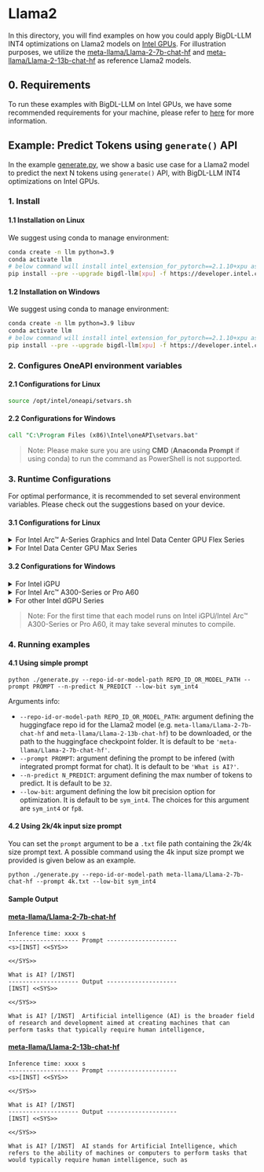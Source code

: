 # Llama2
In this directory, you will find examples on how you could apply BigDL-LLM INT4 optimizations on Llama2 models on [Intel GPUs](../../../README.md). For illustration purposes, we utilize the [meta-llama/Llama-2-7b-chat-hf](https://huggingface.co/meta-llama/Llama-2-7b-chat-hf) and [meta-llama/Llama-2-13b-chat-hf](https://huggingface.co/meta-llama/Llama-2-13b-chat-hf) as reference Llama2 models.

## 0. Requirements
To run these examples with BigDL-LLM on Intel GPUs, we have some recommended requirements for your machine, please refer to [here](../../../README.md#requirements) for more information.

## Example: Predict Tokens using `generate()` API
In the example [generate.py](./generate.py), we show a basic use case for a Llama2 model to predict the next N tokens using `generate()` API, with BigDL-LLM INT4 optimizations on Intel GPUs.
### 1. Install
#### 1.1 Installation on Linux
We suggest using conda to manage environment:
```bash
conda create -n llm python=3.9
conda activate llm
# below command will install intel_extension_for_pytorch==2.1.10+xpu as default
pip install --pre --upgrade bigdl-llm[xpu] -f https://developer.intel.com/ipex-whl-stable-xpu
```

#### 1.2 Installation on Windows
We suggest using conda to manage environment:
```bash
conda create -n llm python=3.9 libuv
conda activate llm
# below command will install intel_extension_for_pytorch==2.1.10+xpu as default
pip install --pre --upgrade bigdl-llm[xpu] -f https://developer.intel.com/ipex-whl-stable-xpu
```

### 2. Configures OneAPI environment variables
#### 2.1 Configurations for Linux
```bash
source /opt/intel/oneapi/setvars.sh
```
#### 2.2 Configurations for Windows
```cmd
call "C:\Program Files (x86)\Intel\oneAPI\setvars.bat"
```
> Note: Please make sure you are using **CMD** (**Anaconda Prompt** if using conda) to run the command as PowerShell is not supported.
### 3. Runtime Configurations
For optimal performance, it is recommended to set several environment variables. Please check out the suggestions based on your device.
#### 3.1 Configurations for Linux
<details>

<summary>For Intel Arc™ A-Series Graphics and Intel Data Center GPU Flex Series</summary>

```bash
export USE_XETLA=OFF
export SYCL_PI_LEVEL_ZERO_USE_IMMEDIATE_COMMANDLISTS=1
```

</details>

<details>

<summary>For Intel Data Center GPU Max Series</summary>

```bash
export LD_PRELOAD=${LD_PRELOAD}:${CONDA_PREFIX}/lib/libtcmalloc.so
export SYCL_PI_LEVEL_ZERO_USE_IMMEDIATE_COMMANDLISTS=1
export ENABLE_SDP_FUSION=1
```
> Note: Please note that `libtcmalloc.so` can be installed by `conda install -c conda-forge -y gperftools=2.10`.
</details>

#### 3.2 Configurations for Windows
<details>

<summary>For Intel iGPU</summary>

```cmd
set SYCL_CACHE_PERSISTENT=1
set BIGDL_LLM_XMX_DISABLED=1
```

</details>

<details>

<summary>For Intel Arc™ A300-Series or Pro A60</summary>

```cmd
set SYCL_CACHE_PERSISTENT=1
```

</details>

<details>

<summary>For other Intel dGPU Series</summary>

There is no need to set further environment variables.

</details>

> Note: For the first time that each model runs on Intel iGPU/Intel Arc™ A300-Series or Pro A60, it may take several minutes to compile.
### 4. Running examples
#### 4.1 Using simple prompt
```
python ./generate.py --repo-id-or-model-path REPO_ID_OR_MODEL_PATH --prompt PROMPT --n-predict N_PREDICT --low-bit sym_int4
```

Arguments info:
- `--repo-id-or-model-path REPO_ID_OR_MODEL_PATH`: argument defining the huggingface repo id for the Llama2 model (e.g. `meta-llama/Llama-2-7b-chat-hf` and `meta-llama/Llama-2-13b-chat-hf`) to be downloaded, or the path to the huggingface checkpoint folder. It is default to be `'meta-llama/Llama-2-7b-chat-hf'`.
- `--prompt PROMPT`: argument defining the prompt to be infered (with integrated prompt format for chat). It is default to be `'What is AI?'`.
- `--n-predict N_PREDICT`: argument defining the max number of tokens to predict. It is default to be `32`.
- `--low-bit`: argument defining the low bit precision option for optimization. It is default to be `sym_int4`. The choices for this argument are `sym_int4` or `fp8`.

#### 4.2 Using 2k/4k input size prompt
You can set the `prompt` argument to be a `.txt` file path containing the 2k/4k size prompt text. A possible command using the 4k input size prompt we provided is given below as an example.
```
python ./generate.py --repo-id-or-model-path meta-llama/Llama-2-7b-chat-hf --prompt 4k.txt --low-bit sym_int4
```


#### Sample Output
#### [meta-llama/Llama-2-7b-chat-hf](https://huggingface.co/meta-llama/Llama-2-7b-chat-hf)
```log
Inference time: xxxx s
-------------------- Prompt --------------------
<s>[INST] <<SYS>>

<</SYS>>

What is AI? [/INST]
-------------------- Output --------------------
[INST] <<SYS>>

<</SYS>>

What is AI? [/INST]  Artificial intelligence (AI) is the broader field of research and development aimed at creating machines that can perform tasks that typically require human intelligence,
```

#### [meta-llama/Llama-2-13b-chat-hf](https://huggingface.co/meta-llama/Llama-2-13b-chat-hf)
```log
Inference time: xxxx s
-------------------- Prompt --------------------
<s>[INST] <<SYS>>

<</SYS>>

What is AI? [/INST]
-------------------- Output --------------------
[INST] <<SYS>>

<</SYS>>

What is AI? [/INST]  AI stands for Artificial Intelligence, which refers to the ability of machines or computers to perform tasks that would typically require human intelligence, such as
```
